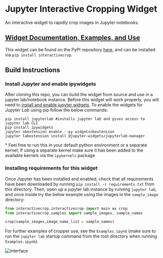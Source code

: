# Jupyter Interactive Cropping Widget
An interactive widget to rapidly crop images in Jupyter notebooks.

## [Widget Documentation, Examples, and Use](https://openbits.app/posts/python-interactive-cropping/)

This widget can be found on the PyPI repository [here](https://pypi.org/project/interactivecrop/), and can be installed via `pip install interactivecrop`.

## Build Instructions
### Install Jupyter and enable ipywidgets
After cloning this repo, you can build the widget from source and use in a jupyter lab/notebook instance. Before this widget will work properly, you will need to [install and enable jupyter widgets](https://ipywidgets.readthedocs.io/en/stable/user_install.html). To enable the widgets for *Jupyter Lab* using pip follow the below commands:

```CLI
pip install jupyterlab #installs jupyter lab and gives access to jupyter lab CLI
pip install ipywidgets
jupyter nbextension enable --py widgetsnbextension
jupyter labextension install @jupyter-widgets/jupyterlab-manager
```
\* Feel free to run this in your default python environment or a separate kernel; If using a separate kernel make sure it has been added to the available kernels via the `ipykernels` package

### Installing requirements for this widget
Once Jupyter has been installed and enabled, check that all requirements have been downloaded by running `pip install -r requirements.txt` from this directory. Then, open up a jupyter lab instance by running `jupyter lab`, and once inside try the below example using the images in the `sample_image` directory:

```python
from interactivecrop.interactivecrop import main as crop
from interactivecrop.samples import sample_images, sample_names

crop(sample_images,image_name_list = sample_names)
```
For further examples of cropper use, see the `Examples.ipynb` (make sure to run the `jupyter lab` startup command from the root directory when running `Examples.ipynb`).

![interface](static/interface.png)
